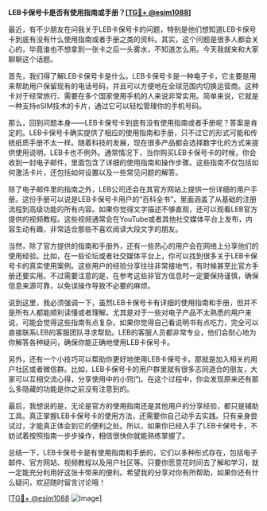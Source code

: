 **LEB卡保号卡是否有使用指南或手册？[[TG💪+ @esim1088](https://t.me/s/esim1088)]**

最近，有不少朋友在问我关于LEB卡保号卡的问题，特别是他们想知道LEB卡保号卡到底有没有什么使用指南或者手册之类的资料。其实，这个问题是很多人都会关心的，毕竟谁也不想拿到一张卡之后一头雾水，不知道怎么用。今天我就来和大家聊聊这个话题。

首先，我们得了解LEB卡保号卡是什么。LEB卡保号卡是一种电子卡，它主要是用来帮助用户保留现有的电话号码，并且可以方便地在全球范围内切换运营商。这种卡对于经常旅行、需要在多个国家使用手机的人来说非常实用。简单来说，它就是一种支持eSIM技术的卡片，通过它可以轻松管理你的手机号码。

那么，回到问题本身——LEB卡保号卡到底有没有使用指南或者手册呢？答案是肯定的。LEB卡保号卡确实提供了相应的使用指南和手册，只不过它的形式可能和传统纸质手册不太一样。随着科技的发展，现在很多产品都会选择数字化的方式来提供使用说明，LEB卡也不例外。通常情况下，当你购买LEB卡保号卡的时候，你会收到一封电子邮件，里面包含了详细的使用指南和操作步骤。这些指南不仅包括如何激活卡片，还包括如何设置以及一些常见问题的解答。

除了电子邮件里的指南之外，LEB公司还会在其官方网站上提供一份详细的用户手册。这份手册可以说是LEB卡保号卡用户的“百科全书”，里面涵盖了从基础的注册流程到高级功能的所有内容。如果你觉得文字描述不够直观，还可以观看LEB官方提供的视频教程。这些视频通常会在YouTube或者其他社交媒体平台上发布，内容生动有趣，非常适合那些不喜欢阅读大段文字的朋友。

当然，除了官方提供的指南和手册外，还有一些热心的用户会在网络上分享他们的使用经验。比如，在一些论坛或者社交媒体平台上，你可以找到很多关于LEB卡保号卡的真实使用案例。这些用户的经验分享往往非常接地气，有时候甚至比官方手册还要实用。不过需要注意的是，在参考这些非官方信息时一定要保持谨慎，确保信息来源可靠，以免误操作导致不必要的麻烦。

说到这里，我必须强调一下，虽然LEB卡保号卡有详细的使用指南和手册，但并不是所有人都能顺利读懂或者理解。尤其是对于一些对电子产品不太熟悉的用户来说，可能会觉得这些指南有点复杂。如果你觉得自己看说明书有点吃力，完全可以直接联系LEB的客服团队寻求帮助。LEB的客服人员都非常专业，他们会耐心地为你解答各种疑问，确保你能正确地使用LEB卡保号卡。

另外，还有一个小技巧可以帮助你更好地使用LEB卡保号卡。那就是加入相关的用户社区或者微信群。比如，LEB卡保号卡的用户群里就有很多志同道合的朋友，大家可以互相交流心得，分享使用中的小窍门。在这个过程中，你会发现原来还有那么多隐藏的功能是你之前没有注意到的。

最后，我想说的是，无论是官方的使用指南还是其他用户的分享经验，都只是辅助工具。真正掌握LEB卡保号卡的使用方法，还需要你自己动手去实践。只有亲身尝试过，才能真正体会到它的便利之处。所以，如果你已经入手了LEB卡保号卡，不妨试着按照指南一步步操作，相信很快你就能熟练掌握了。

总结一下，LEB卡保号卡是有使用指南和手册的，它们以多种形式存在，包括电子邮件、官方网站、视频教程以及用户社区等。只要你愿意花时间去了解和学习，就一定能充分利用好这张卡带来的便利。希望我的分享对你有所帮助，如果你还有什么疑问，欢迎随时留言讨论哦！

[[TG💪+ @esim1088](https://t.me/s/esim1088) ![Image](https://i.postimg.cc/4NQfJmqS/Snipaste-2025-05-13-00-14-12.png)]